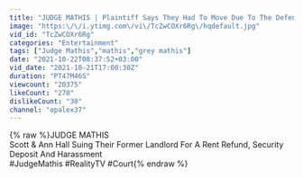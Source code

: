 ```yaml
---
title: "JUDGE MATHIS | Plaintiff Says They Had To Move Due To The Defendant's Harassment"
image: "https:\/\/i.ytimg.com\/vi\/TcZwCOXr6Rg\/hqdefault.jpg"
vid_id: "TcZwCOXr6Rg"
categories: "Entertainment"
tags: ["Judge Mathis","mathis","grey mathis"]
date: "2021-10-22T08:37:52+03:00"
vid_date: "2021-10-21T17:00:30Z"
duration: "PT47M46S"
viewcount: "20375"
likeCount: "270"
dislikeCount: "30"
channel: "opalex37"
---
```

{% raw %}JUDGE MATHIS<br />Scott &amp; Ann Hall Suing Their Former Landlord For A Rent Refund, Security Deposit And Harassment<br />#JudgeMathis #RealityTV #Court{% endraw %}
